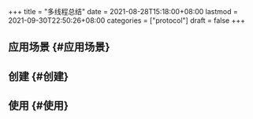 +++
title = "多线程总结"
date = 2021-08-28T15:18:00+08:00
lastmod = 2021-09-30T22:50:26+08:00
categories = ["protocol"]
draft = false
+++

<!--more-->


## 应用场景 {#应用场景}


## 创建 {#创建}


## 使用 {#使用}